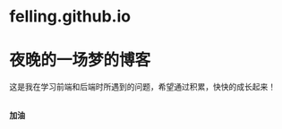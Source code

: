 # felling.github.io
<h1>夜晚的一场梦的博客</h1>
  <p>这是我在学习前端和后端时所遇到的问题，希望通过积累，快快的成长起来！</p></br>
  <b>加油</b>
